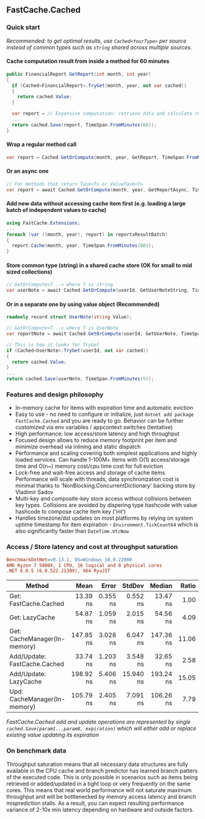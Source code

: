 ## FastCache.Cached
### Quick start
*Recommended: to get optimal results, use `Cached<YourType>` per source instead of common types such as `string` shared across multiple sources.*
#### Cache computation result from inside a method for 60 minutes
```csharp
public FinancialReport GetReport(int month, int year)
{
  if (Cached<FinancialReport>.TryGet(month, year, out var cached))
  {
    return cached.Value;
  }

  var report = // Expensive computation: retrieve data and calculate report
  ...
  return cached.Save(report, TimeSpan.FromMinutes(60));
}
```
#### Wrap a regular method call
```csharp
var report = Cached.GetOrCompute(month, year, GetReport, TimeSpan.FromMinutes(60));
```
#### Or an async one
```csharp
// For methods that return Task<T> or ValueTask<T>
var report = await Cached.GetOrCompute(month, year, GetReportAsync, TimeSpan.FromMinute(60));
```
#### Add new data without accessing cache item first (e.g. loading a large batch of independent values to cache)
```csharp
using FastCache.Extensions;
...
foreach (var ((month, year), report) in reportsResultBatch)
{
  report.Cache(month, year, TimeSpan.FromMinutes(60));
}
```
#### Store common type (string) in a shared cache store (OK for small to mid sized collections)
```csharp
// GetOrCompute<T...> where T is string
var userNote = await Cached.GetOrCompute(userId, GetUserNoteString, TimeSpan.FromMinutes(5));
```
#### Or in a separate one by using value object (Recommended)
```csharp
readonly record struct UserNote(string Value);

// GetOrCompute<T...> where T is UserNote
var reportNote = await Cached.GetOrCompute(userId, GetUserNote, TimeSpan.FromMinutes(5));
```
```csharp
// This is how it looks for TryGet
if (Cached<UserNote>.TryGet(userId, out var cached))
{
  return cached.Value;
}
...
return cached.Save(userNote, TimeSpan.FromMinutes(5));
```

### Features and design philosophy
- In-memory cache for items with expiration time and automatic eviction
- Easy to use - no need to configure or initialize, just `dotnet add package FastCache.Cached` and you are ready to go. Behavior can be further customized via env variables / appcontext switches (tentative)
- High performance: low access/store latency and high throughput
- Focused design allows to reduce memory footprint per item and minimize overhead via inlining and static dispatch
- Performance and scaling covering both simplest applications and highly loaded services. Can handle 1-100M+ items with O(1) access/storage time and O(n~) memory cost/cpu time cost for full eviction
- Lock-free and wait-free access and storage of cache items. Performance will scale with threads, data synchronization cost is minimal thanks to 'NonBlocking.ConcurrentDictionary' backing store by Vladimir Sadov
- Multi-key and composite-key store access without collisions between key types. Collisions are avoided by dispering type hashcode with value hashcode to compose cache item key ('int')
- Handles timezone/dst updates on most platforms by relying on system uptime timestamp for item expiration - `Environment.TickCount64` which is also significantly faster than `DateTime.UtcNow`

### Access / Store latency and cost at throughput saturation
``` ini
BenchmarkDotNet=v0.13.1, OS=Windows 10.0.22000
AMD Ryzen 7 5800X, 1 CPU, 16 logical and 8 physical cores
.NET 6.0.5 (6.0.522.21309), X64 RyuJIT
```
|             Method           |      Mean |    Error |    StdDev |    Median | Ratio | RatioSD |  Gen 0 | Allocated |
|----------------------------- |----------:|---------:|----------:|----------:|------:|--------:|-------:|----------:|
| Get: FastCache.Cached        |  13.39 ns | 0.355 ns |  0.552 ns |  13.47 ns |  1.00 |    0.00 |      - |         - |
| Get: LazyCache               |  54.87 ns | 1.059 ns |  2.015 ns |  54.56 ns |  4.09 |    0.20 |      - |         - |
| Get: CacheManager(In-memory) | 147.85 ns | 3.028 ns |  6.047 ns | 147.36 ns | 11.06 |    0.71 | 0.0105 |     176 B |
| Add/Update: FastCache.Cached |  33.74 ns | 1.203 ns |  3.548 ns |  32.65 ns |  2.58 |    0.23 | 0.0024 |      40 B |
| Add/Update: LazyCache        | 198.92 ns | 5.406 ns | 15.940 ns | 193.24 ns | 15.05 |    1.22 | 0.0286 |     480 B |
| Upd: CacheManager(In-memory) | 105.79 ns | 2.405 ns |  7.091 ns | 106.26 ns |  7.79 |    0.68 | 0.0176 |     296 B |

*FastCache.Cached add and update operations are represented by single `cached.Save(param1...param8, expiration)` which will either add or replace existing value updating its expiration*
### On benchmark data
Throughput saturation means that all necessary data structures are fully available in the CPU cache and branch predictor has learned branch patters of the executed code.
This is only possible in scenarios such as items being retrieved or added/updated in a tight loop or very frequently on the same cores.
This means that real world performance will not saturate maximum throughput and will be bottlenecked by memory access latency and branch misprediction stalls.
As a result, you can expect resulting performance variance of 2-10x min latency depending on hardware and outside factors.
